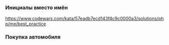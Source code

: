 ### Инициалы вместо имён
https://www.codewars.com/kata/57eadb7ecd143f4c9c0000a3/solutions/php/me/best_practice
### Покупка автомобиля
